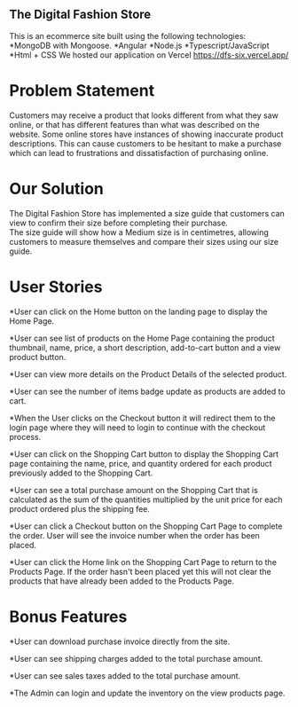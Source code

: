 ## The Digital Fashion Store


This is an ecommerce site built using the following technologies:
  *MongoDB with Mongoose.
  *Angular
  *Node.js
  *Typescript/JavaScript
  *Html + CSS
We hosted our application on Vercel https://dfs-six.vercel.app/

# Problem Statement
Customers may receive a product that looks different from what they saw online, or that has different features than what was described on the website. 
Some online stores have instances of showing inaccurate product descriptions. This can cause customers to be hesitant to make a purchase which can lead to frustrations and dissatisfaction of purchasing online. 

# Our Solution
The Digital Fashion Store has implemented a size guide that customers can view to confirm their size before completing their purchase.  
The size guide will show how a Medium size is in centimetres, allowing customers to measure themselves and compare their sizes using our size guide.

# User Stories

*User can click on the Home button on the landing page to display the Home Page.

*User can see list of products on the Home Page containing the product thumbnail, name, price, a short description, add-to-cart button and a view product button. 

*User can view  more details on the Product Details of the selected product.

*User can see the number of items badge update as products are added to cart.

*When the User clicks on the Checkout button it will redirect them to the login page where they will need to login to continue with the checkout process.

*User can click on the Shopping Cart button to display the Shopping Cart page containing the name, price, and quantity ordered for each product previously added to the Shopping Cart. 

*User can see a total purchase amount on the Shopping Cart that is calculated as the sum of the quantities multiplied by the unit price for each product ordered plus the shipping fee.

*User can click a Checkout button on the Shopping Cart Page to complete the order. User will see the invoice number when the order has been placed.  

*User can click the Home link on the Shopping Cart Page to return to the Products Page. If the order hasn't been placed yet this will not clear the products that have already been added to the Products Page. 

# Bonus Features

*User can download purchase invoice directly from the site. 

*User can see shipping charges added to the total purchase amount.

*User can see sales taxes added to the total purchase amount.

*The Admin can login and update the inventory on the view products page.
